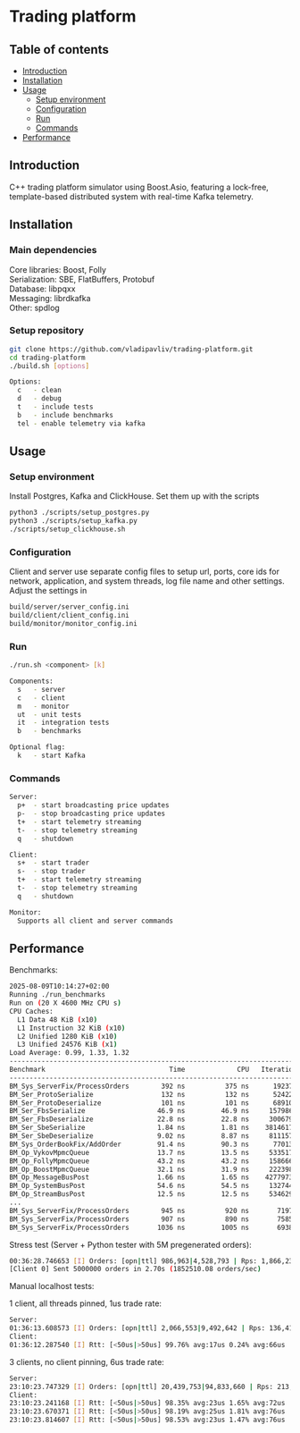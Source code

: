 # Trading platform

## Table of contents
- [Introduction](#introduction)
- [Installation](#installation)
- [Usage](#usage)
    - [Setup environment](#setup-environment)
    - [Configuration](#configuration)
    - [Run](#run)
    - [Commands](#commands)
- [Performance](#performance)

## Introduction
C++ trading platform simulator using Boost.Asio, featuring a lock-free, template-based distributed system with real-time Kafka telemetry.

## Installation

### Main dependencies
Core libraries: Boost, Folly  
Serialization: SBE, FlatBuffers, Protobuf  
Database: libpqxx  
Messaging: librdkafka  
Other: spdlog

### Setup repository
```bash
git clone https://github.com/vladipavliv/trading-platform.git
cd trading-platform
./build.sh [options]

Options:
  c   - clean
  d   - debug
  t   - include tests
  b   - include benchmarks
  tel - enable telemetry via kafka
```

## Usage
### Setup environment
Install Postgres, Kafka and ClickHouse. Set them up with the scripts
```bash
python3 ./scripts/setup_postgres.py
python3 ./scripts/setup_kafka.py
./scripts/setup_clickhouse.sh
```

### Configuration
Client and server use separate config files to setup url, ports, core ids for network, application, and system threads, log file name and other settings.
Adjust the settings in 

```bash
build/server/server_config.ini
build/client/client_config.ini
build/monitor/monitor_config.ini
```

### Run
```bash
./run.sh <component> [k]

Components:
  s   - server
  c   - client
  m   - monitor
  ut  - unit tests
  it  - integration tests
  b   - benchmarks

Optional flag:
  k   - start Kafka
```

### Commands
```bash
Server:
  p+  - start broadcasting price updates
  p-  - stop broadcasting price updates
  t+  - start telemetry streaming
  t-  - stop telemetry streaming
  q   - shutdown

Client:
  s+  - start trader
  s-  - stop trader
  t+  - start telemetry streaming
  t-  - stop telemetry streaming
  q   - shutdown

Monitor:
  Supports all client and server commands
```

## Performance

Benchmarks:
```bash
2025-08-09T10:14:27+02:00
Running ./run_benchmarks
Run on (20 X 4600 MHz CPU s)
CPU Caches:
  L1 Data 48 KiB (x10)
  L1 Instruction 32 KiB (x10)
  L2 Unified 1280 KiB (x10)
  L3 Unified 24576 KiB (x1)
Load Average: 0.99, 1.33, 1.32
-------------------------------------------------------------------------
Benchmark                               Time             CPU   Iterations
-------------------------------------------------------------------------
BM_Sys_ServerFix/ProcessOrders        392 ns          375 ns      1923736 <- 1 worker
BM_Ser_ProtoSerialize                 132 ns          132 ns      5242201
BM_Ser_ProtoDeserialize               101 ns          101 ns      6891030
BM_Ser_FbsSerialize                  46.9 ns         46.9 ns     15798687
BM_Ser_FbsDeserialize                22.8 ns         22.8 ns     30067930
BM_Ser_SbeSerialize                  1.84 ns         1.81 ns    381461765
BM_Ser_SbeDeserialize                9.02 ns         8.87 ns     81115718
BM_Sys_OrderBookFix/AddOrder         91.4 ns         90.3 ns      7701316
BM_Op_VykovMpmcQueue                 13.7 ns         13.5 ns     53351781
BM_Op_FollyMpmcQueue                 43.2 ns         43.2 ns     15866695
BM_Op_BoostMpmcQueue                 32.1 ns         31.9 ns     22239821
BM_Op_MessageBusPost                 1.66 ns         1.65 ns    427797353
BM_Op_SystemBusPost                  54.6 ns         54.5 ns     13274417
BM_Op_StreamBusPost                  12.5 ns         12.5 ns     53462939
...
BM_Sys_ServerFix/ProcessOrders        945 ns          920 ns       719780 <- 2 workers
BM_Sys_ServerFix/ProcessOrders        907 ns          890 ns       758570 <- 3 workers
BM_Sys_ServerFix/ProcessOrders       1036 ns         1005 ns       693849 <- 4 workers
```

Stress test (Server + Python tester with 5M pregenerated orders):
```bash
00:36:28.746653 [I] Orders: [opn|ttl] 986,963|4,528,793 | Rps: 1,866,237
[Client 0] Sent 5000000 orders in 2.70s (1852510.08 orders/sec)
```

Manual localhost tests:

1 client, all threads pinned, 1us trade rate:
```bash
Server:
01:36:13.608573 [I] Orders: [opn|ttl] 2,066,553|9,492,642 | Rps: 136,410
Client:
01:36:12.287540 [I] Rtt: [<50us|>50us] 99.76% avg:17us 0.24% avg:66us
```

3 clients, no client pinning, 6us trade rate:
```bash
Server:
23:10:23.747329 [I] Orders: [opn|ttl] 20,439,753|94,833,660 | Rps: 213,990
Client:
23:10:23.241168 [I] Rtt: [<50us|>50us] 98.35% avg:23us 1.65% avg:72us
23:10:23.670371 [I] Rtt: [<50us|>50us] 98.19% avg:25us 1.81% avg:76us
23:10:23.814607 [I] Rtt: [<50us|>50us] 98.53% avg:23us 1.47% avg:76us
```
